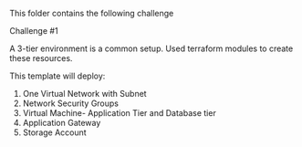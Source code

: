 This folder contains the following challenge

Challenge #1

A 3-tier environment is a common setup. Used terraform modules to create these resources. 

This template will deploy:

1. One Virtual Network with Subnet
2. Network Security Groups
3. Virtual Machine- Application Tier and Database tier
4. Application Gateway
5. Storage Account
